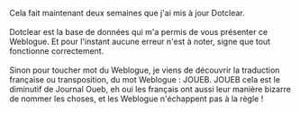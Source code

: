 Cela fait maintenant deux semaines que j'ai mis à jour Dotclear.<br /><br />
Dotclear est la base de données qui m'a permis de vous présenter ce Weblogue. Et pour l'instant aucune erreur n'est à noter, signe que tout fonctionne correctement.<br /><br />
Sinon pour toucher mot du Weblogue, je viens de découvrir la traduction française ou transposition, du mot Weblogue : JOUEB. JOUEB cela est le diminutif de Journal Oueb, eh oui les français ont aussi leur manière bizarre de nommer les choses, et les Weblogue n'échappent pas à la règle !<br />
